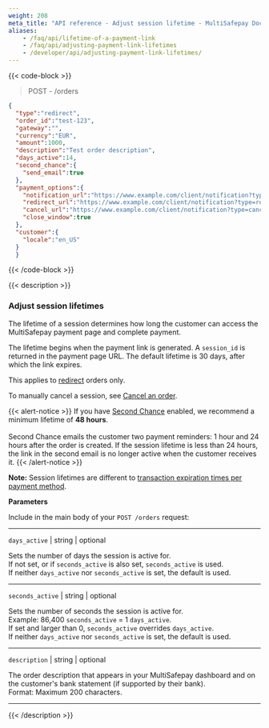 ```yaml
---
weight: 208
meta_title: "API reference - Adjust session lifetime - MultiSafepay Docs"
aliases: 
    - /faq/api/lifetime-of-a-payment-link
    - /faq/api/adjusting-payment-link-lifetimes
    - /developer/api/adjusting-payment-link-lifetimes/
---
```

{{< code-block >}}
> POST - /orders

```json 
{
  "type":"redirect",
  "order_id":"test-123",
  "gateway":"",
  "currency":"EUR",
  "amount":1000,
  "description":"Test order description",
  "days_active":14,
  "second_chance":{
    "send_email":true
  },
  "payment_options":{
    "notification_url":"https://www.example.com/client/notification?type=notification",
    "redirect_url":"https://www.example.com/client/notification?type=redirect",
    "cancel_url":"https://www.example.com/client/notification?type=cancel",
    "close_window":true
  },
  "customer":{
    "locale":"en_US"
  }
  }
```
{{< /code-block >}}

{{< description >}}
### Adjust session lifetimes

The lifetime of a session determines how long the customer can access the MultiSafepay payment page and complete payment. 

The lifetime begins when the payment link is generated. A `session_id` is returned in the payment page URL. The default lifetime is 30 days, after which the link expires.

This applies to [redirect](/developer/api/difference-between-direct-and-redirect/) orders only.  

To manually cancel a session, see [Cancel an order](/api/#cancel-an-order).

{{< alert-notice >}} If you have [Second Chance](/features/second-chance/) enabled, we recommend a minimum lifetime of **48&nbsp;hours**.   
&nbsp;  
Second Chance emails the customer two payment reminders: 1 hour and 24 hours after the order is created. If the session lifetime is less than 24 hours, the link in the second email is no longer active when the customer receives it. {{< /alert-notice >}}

**Note:** Session lifetimes are different to [transaction expiration times per payment method](/developer/transaction-expiration/). 

**Parameters**

Include in the main body of your `POST /orders` request:

----------------

`days_active` | string | optional

Sets the number of days the session is active for.  
If not set, or if `seconds_active` is also set, `seconds_active` is used.  
If neither `days_active` nor `seconds_active` is set, the default is used.  

----------------
`seconds_active` | string | optional

Sets the number of seconds the session is active for.  
Example: 86,400 `seconds_active` = 1 `days_active`.  
If set and larger than 0, `seconds_active` overrides `days_active`.  
If neither `days_active` nor `seconds_active` is set, the default is used.  

----------------
`description` | string | optional

The order description that appears in your MultiSafepay dashboard and on the customer's bank statement (if supported by their bank).  
Format: Maximum 200 characters.

----------------

{{< /description >}}
